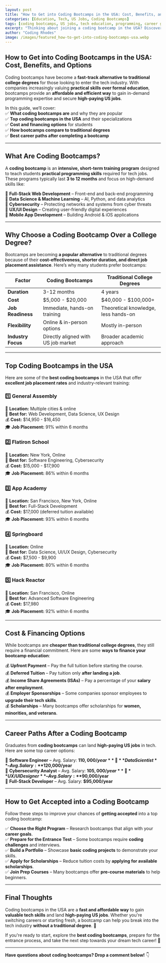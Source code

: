 ```yaml
---
layout: post
title: "How to Get into Coding Bootcamps in the USA: Cost, Benefits, and Options"
categories: [Education, Tech, US Jobs, Coding Bootcamps]
tags: [coding bootcamps, US jobs, tech education, programming, career growth]
excerpt: "Thinking about joining a coding bootcamp in the USA? Discover the best programs, their costs, benefits, and how they can help you land top US jobs in tech."
author: "Coding Rhodes"
image: /images/featured_how-to-get-into-coding-bootcamps-usa.webp
---
```


## How to Get into Coding Bootcamps in the USA: Cost, Benefits, and Options  

Coding bootcamps have become a **fast-track alternative to traditional college degrees** for those looking to enter the tech industry. With companies increasingly valuing **practical skills over formal education**, bootcamps provide an **affordable and efficient way** to gain in-demand programming expertise and secure **high-paying US jobs**.  

In this guide, we’ll cover:  
✅ **What coding bootcamps are** and why they are popular  \
✅ **Top coding bootcamps in the USA** and their specializations  \
✅ **Cost and financing options** for students  \
✅ **How bootcamps compare to traditional degrees**  \
✅ **Best career paths after completing a bootcamp**  

---

## What Are Coding Bootcamps?  

A **coding bootcamp** is an **intensive, short-term training program** designed to teach students **practical programming skills** required for tech jobs. These programs typically last **3 to 12 months** and focus on high-demand skills like:  

🔹 **Full-Stack Web Development** – Front-end and back-end programming  \
🔹 **Data Science & Machine Learning** – AI, Python, and data analytics  \
🔹 **Cybersecurity** – Protecting networks and systems from cyber threats  \
🔹 **UX/UI Design** – Creating user-friendly digital experiences  \
🔹 **Mobile App Development** – Building Android & iOS applications  

---

## Why Choose a Coding Bootcamp Over a College Degree?  

Bootcamps are becoming **a popular alternative** to traditional degrees because of their **cost-effectiveness, shorter duration, and direct job placement assistance**. Here’s why many students prefer bootcamps:  

| **Factor** | **Coding Bootcamps** | **Traditional College Degrees** |
|-----------|----------------------|--------------------------------|
| **Duration** | 3-12 months | 4 years |
| **Cost** | $5,000 - $20,000 | $40,000 - $100,000+ |
| **Job Readiness** | Immediate, hands-on training | Theoretical knowledge, less hands-on |
| **Flexibility** | Online & in-person options | Mostly in-person |
| **Industry Focus** | Directly aligned with US job market | Broader academic approach |

---

## Top Coding Bootcamps in the USA  

Here are some of the **best coding bootcamps** in the USA that offer **excellent job placement rates** and industry-relevant training:  

### 1️⃣ General Assembly  
📍 **Location:** Multiple cities & online  \
🌟 **Best for:** Web Development, Data Science, UX Design  \
💰 **Cost:** $14,950 - $16,450  \
🎓 **Job Placement:** 91% within 6 months  

### 2️⃣ Flatiron School  
📍 **Location:** New York, Online  \
🌟 **Best for:** Software Engineering, Cybersecurity  \
💰 **Cost:** $15,000 - $17,900  \
🎓 **Job Placement:** 86% within 6 months  

### 3️⃣ App Academy  
📍 **Location:** San Francisco, New York, Online  \
🌟 **Best for:** Full-Stack Development  \
💰 **Cost:** $17,000 (deferred tuition available)  \
🎓 **Job Placement:** 93% within 6 months  

### 4️⃣ Springboard  
📍 **Location:** Online  \
🌟 **Best for:** Data Science, UI/UX Design, Cybersecurity  \
💰 **Cost:** $7,500 - $9,900  \
🎓 **Job Placement:** 80% within 6 months  

### 5️⃣ Hack Reactor  
📍 **Location:** San Francisco, Online  \
🌟 **Best for:** Advanced Software Engineering  \
💰 **Cost:** $17,980  \
🎓 **Job Placement:** 92% within 6 months  

---

## Cost & Financing Options  

While bootcamps are **cheaper than traditional college degrees**, they still require a financial commitment. Here are some **ways to finance your bootcamp education**:  

💰 **Upfront Payment** – Pay the full tuition before starting the course.  \
💰 **Deferred Tuition** – Pay tuition only **after landing a job**.  \
💰 **Income Share Agreements (ISAs)** – Pay a percentage of your **salary after employment**.  \
💰 **Employer Sponsorships** – Some companies sponsor employees to **upgrade their tech skills**.  \
💰 **Scholarships** – Many bootcamps offer scholarships for **women, minorities, and veterans**.  

---

## Career Paths After a Coding Bootcamp  

Graduates from **coding bootcamps** can land **high-paying US jobs** in tech. Here are some top career options:  

💼 **Software Engineer** – Avg. Salary: **$110,000/year**  \
💼 **Data Scientist** – Avg. Salary: **$120,000/year**  \
💼 **Cybersecurity Analyst** – Avg. Salary: **$105,000/year**  \
💼 **UX/UI Designer** – Avg. Salary: **$90,000/year**  \
💼 **Full-Stack Developer** – Avg. Salary: **$95,000/year**  

---

## How to Get Accepted into a Coding Bootcamp  

Follow these steps to improve your chances of **getting accepted** into a top coding bootcamp:  

✅ **Choose the Right Program** – Research bootcamps that align with your **career goals**.  \
✅ **Prepare for the Entrance Test** – Some bootcamps require **coding challenges** and interviews.  \
✅ **Build a Portfolio** – Showcase **basic coding projects** to demonstrate your skills.  \
✅ **Apply for Scholarships** – Reduce tuition costs by **applying for available scholarships**.  \
✅ **Join Prep Courses** – Many bootcamps offer **pre-course materials** to help beginners.  

---

## Final Thoughts  

Coding bootcamps in the USA are a **fast and affordable way** to gain **valuable tech skills** and land **high-paying US jobs**. Whether you're switching careers or starting fresh, a bootcamp can help you break into the tech industry **without a traditional degree**. 🚀  

If you're ready to start, explore the **best coding bootcamps**, prepare for the entrance process, and take the next step towards your dream tech career! 🎯  

---  
**Have questions about coding bootcamps? Drop a comment below!** 👇

